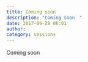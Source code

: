 ```yaml
---
title: Coming soon　
description: "Coming soon　"
date: 2017-09-29 06:01
author:
category: sessions
---
```

Coming soon　
